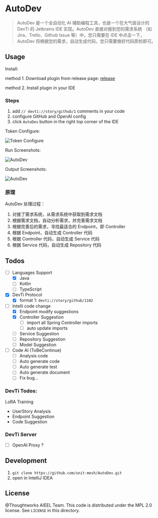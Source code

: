 # AutoDev

> AutoDev 是一个全自动化 AI 辅助编程工具，也是一个在大气层设计的 DevTi 的 Jetbrains IDE 实现。AutoDev 直接对接到您的需求系统
> （如 Jira、Trello、Github Issue 等）中，您只需要在 IDE 中点击一下，AutoDev 将根据您的需求，自动生成代码，您只需要做好代码质检即可。

## Usage

Install:

method 1. Download plugin from release page: [release](https://github.com/phodal/auto-dev/releases)

method 2. Install plugin in your IDE

### Steps

1. add `// devti://story/github/1` comments in your code
2. configure GitHub and OpenAI config
3. click `AutoDev` button in the right top corner of the IDE

Token Configure:

![Token Configure](https://unitmesh.cc/AutoDev/configure-token.png)

Run Screenshots:

![AutoDev](https://unitmesh.cc/AutoDev/init-instruction.png)

Output Screenshots:

![AutoDev](https://unitmesh.cc/AutoDev/blog-controller.png)

### 原理

AutoDev 处理过程：

1. 对接了需求系统，从需求系统中获取到需求文档
2. 根据需求文档，自动分析需求，并完善需求文档
3. 根据完善后的需求，寻找最适合的 Endpoint，即 Controller
4. 根据 Endpoint，自动生成 Controller 代码
5. 根据 Controller 代码，自动生成 Service 代码
6. 根据 Service 代码，自动生成 Repository 代码

## Todos

- [ ] Languages Support
    - [x] Java
    - [ ] Kotlin
    - [ ] TypeScript
- [x] DevTi Protocol
    - [x] format 1: `devti://story/github/1102`
- [ ] Intelli code change
    - [x] Endpoint modify suggestions
    - [x] Controller Suggestion
      - [ ] import all Spring Controller imports
      - [ ] auto update imports
    - [ ] Service Suggestion
    - [ ] Repository Suggestion
    - [ ] Model Suggestion
- [ ] Code AI (ToBeContinue)
    - [ ] Analysis code
    - [ ] Auto generate code
    - [ ] Auto generate test
    - [ ] Auto generate document
    - [ ] Fix bug...

### DevTi Todos:

LoRA Training

- UserStory Analysis
- Endpoint Suggestion
- Code Suggestion

### DevTi Server

- [ ] OpenAI Proxy ?

## Development

1. `git clone https://github.com/unit-mesh/AutoDev.git`
2. open in IntelliJ IDEA

## License

@Thoughtworks AIEEL Team. This code is distributed under the MPL 2.0 license. See `LICENSE` in this directory.
